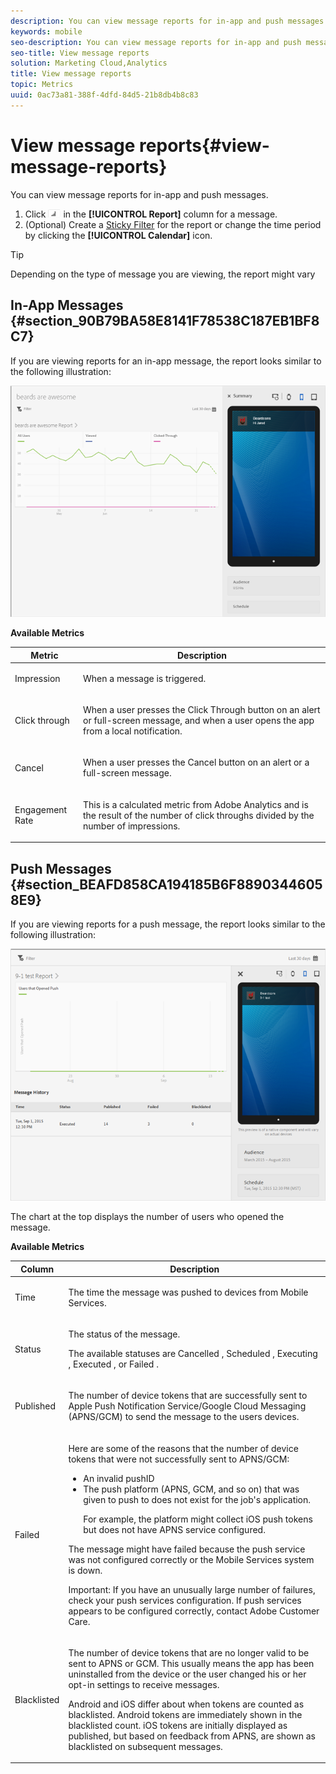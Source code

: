 ```yaml
---
description: You can view message reports for in-app and push messages.
keywords: mobile
seo-description: You can view message reports for in-app and push messages.
seo-title: View message reports
solution: Marketing Cloud,Analytics
title: View message reports
topic: Metrics
uuid: 0ac73a81-388f-4dfd-84d5-21b8db4b8c83
---
```


# View message reports{#view-message-reports}

You can view message reports for in-app and push messages.

1. Click  ![](assets/icon_report.png) in the **[!UICONTROL Report]** column for a message. 
1. (Optional) Create a [Sticky Filter](../../usage/reports-customize/t-sticky-filter.md#task_75B0AD4D58014BB0A5A09FE1B074ECE1) for the report or change the time period by clicking the **[!UICONTROL Calendar]** icon.

>[!TIP]
>
>Depending on the type of message you are viewing, the report might vary

## In-App Messages {#section_90B79BA58E8141F78538C187EB1BF8C7}

If you are viewing reports for an in-app message, the report looks similar to the following illustration:

![](assets/report_message.png)

**Available Metrics** 

<table id="table_01D894234B4F41788D521B3FF0C8E929"> 
 <thead> 
  <tr> 
   <th colname="col1" class="entry"> Metric </th> 
   <th colname="col2" class="entry"> Description </th> 
  </tr>
 </thead>
 <tbody> 
  <tr> 
   <td colname="col1"> <p><span class="uicontrol"> Impression</span> </p> </td> 
   <td colname="col2"> <p>When a message is triggered. </p> </td> 
  </tr> 
  <tr> 
   <td colname="col1"> <p><span class="uicontrol"> Click through</span> </p> </td> 
   <td colname="col2"> <p>When a user presses the <span class="uicontrol"> Click Through</span> button on an alert or full-screen message, and when a user opens the app from a local notification. </p> </td> 
  </tr> 
  <tr> 
   <td colname="col1"> <p><span class="uicontrol"> Cancel</span> </p> </td> 
   <td colname="col2"> <p>When a user presses the <span class="uicontrol"> Cancel</span> button on an alert or a full-screen message. </p> </td> 
  </tr> 
  <tr> 
   <td colname="col1"> <p><span class="uicontrol"> Engagement Rate </span> </p> </td> 
   <td colname="col2"> <p>This is a calculated metric from Adobe Analytics and is the result of the number of click throughs divided by the number of impressions. </p> </td> 
  </tr> 
 </tbody> 
</table>

## Push Messages {#section_BEAFD858CA194185B6F88903446058E9}

If you are viewing reports for a push message, the report looks similar to the following illustration:

![](assets/report_message_push.png)

The chart at the top displays the number of users who opened the message.

**Available Metrics** 

<table id="table_08DBD63F0F2249DBA45F9B765AF724A0"> 
 <thead> 
  <tr> 
   <th colname="col1" class="entry"> Column </th> 
   <th colname="col2" class="entry"> Description </th> 
  </tr>
 </thead>
 <tbody> 
  <tr> 
   <td colname="col1"> <p><span class="uicontrol"> Time </span> </p> </td> 
   <td colname="col2"> <p>The time the message was pushed to devices from Mobile Services. </p> </td> 
  </tr> 
  <tr> 
   <td colname="col1"> <p><span class="uicontrol"> Status </span> </p> </td> 
   <td colname="col2"> <p>The status of the message. </p> <p>The available statuses are 
     <msgph>
       Cancelled
     </msgph>, 
     <msgph>
       Scheduled
     </msgph>, 
     <msgph>
       Executing
     </msgph>, 
     <msgph>
       Executed
     </msgph>, or 
     <msgph>
       Failed
     </msgph>. </p> </td> 
  </tr> 
  <tr> 
   <td colname="col1"> <p><span class="uicontrol"> Published </span> </p> </td> 
   <td colname="col2"> <p>The number of device tokens that are successfully sent to Apple Push Notification Service/Google Cloud Messaging (APNS/GCM) to send the message to the users devices. </p> </td> 
  </tr> 
  <tr> 
   <td colname="col1"> <p><span class="uicontrol"> Failed </span> </p> </td> 
   <td colname="col2"> <p>Here are some of the reasons that the number of device tokens that were not successfully sent to APNS/GCM: </p> <p> 
     <ul id="ul_ECE56DBC3A0D45AFB10F114A864889CB"> 
      <li id="li_4497620E65334915A58F56D18B7204BD">An invalid pushID </li> 
      <li id="li_B490028C1BDA4C8DAC7D2CA6876D3CB8">The push platform (APNS, GCM, and so on) that was given to push to does not exist for the job's application. <p>For example, the platform might collect iOS push tokens but does not have APNS service configured. </p> </li> 
     </ul> </p> <p> The message might have failed because the push service was not configured correctly or the Mobile Services system is down. </p> <p> <p>Important:  If you have an unusually large number of failures, check your push services configuration. If push services appears to be configured correctly, contact Adobe Customer Care. </p> </p> </td> 
  </tr> 
  <tr> 
   <td colname="col1"> <p><span class="uicontrol"> Blacklisted </span> </p> </td> 
   <td colname="col2"> <p>The number of device tokens that are no longer valid to be sent to APNS or GCM. This usually means the app has been uninstalled from the device or the user changed his or her opt-in settings to receive messages. </p> <p> Android and iOS differ about when tokens are counted as blacklisted. Android tokens are immediately shown in the blacklisted count. iOS tokens are initially displayed as published, but based on feedback from APNS, are shown as blacklisted on subsequent messages. </p> </td> 
  </tr> 
 </tbody> 
</table>

